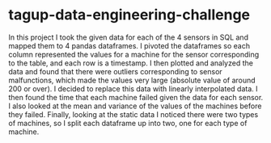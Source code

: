 # tagup-data-engineering-challenge

In this project I took the given data for each of the 4 sensors in SQL and mapped them to 4 pandas dataframes. I pivoted the dataframes so each column represented the values for a machine for the sensor corresponding to the table, and each row is a timestamp. I then plotted and analyzed the data and found that there were outliers corresponding to sensor malfunctions, which made the values very large (absolute value of around 200 or over). I decided to replace this data with linearly interpolated data. I then found the time that each machine failed given the data for each sensor. I also looked at the mean and variance of the values of the machines before they failed. Finally, looking at the static data I noticed there were two types of machines, so I split each dataframe up into two, one for each type of machine.
